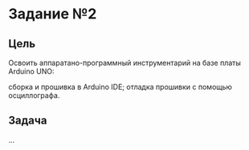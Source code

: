 # Задание №2

## Цель

Освоить аппаратано-программный инструментарий на базе платы Arduino UNO:

сборка и прошивка в Arduino IDE;
отладка прошивки с помощью осциллографа.

## Задача

...
